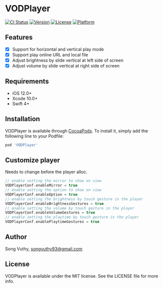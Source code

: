 # VODPlayer

[![CI Status](https://img.shields.io/travis/songvuthy/VODPlayer.svg?style=flat)](https://travis-ci.org/songvuthy/VODPlayer)
[![Version](https://img.shields.io/cocoapods/v/VODPlayer.svg?style=flat)](https://cocoapods.org/pods/VODPlayer)
[![License](https://img.shields.io/cocoapods/l/VODPlayer.svg?style=flat)](https://cocoapods.org/pods/VODPlayer)
[![Platform](https://img.shields.io/cocoapods/p/VODPlayer.svg?style=flat)](https://cocoapods.org/pods/VODPlayer)

## Features

- [x] Support for horizontal and vertical play mode
- [x] Support play online URL and local file
- [x] Adjust brightness by slide vertical at left side of screen
- [x] Adjust volume by slide vertical at right side of screen

## Requirements

- iOS 12.0+
- Xcode 10.0+
- Swift 4+

## Installation

VODPlayer is available through [CocoaPods](https://cocoapods.org). To install
it, simply add the following line to your Podfile:

```ruby
pod 'VODPlayer'
```

## Customize player
Needs to change before the player alloc.

```swift
// enable setting the mirror to show on view
VODPlayerConf.enableMirror = true
// enable setting the option to show on view
VODPlayerConf.enableOption = true
// enable setting the brightness by touch gesture in the player
VODPlayerConf.enableBrightnessGestures = true
// enable setting the volume by touch gesture in the player
VODPlayerConf.enableVolumeGestures = true
// enable setting the playtime by touch gesture in the player
VODPlayerConf.enablePlaytimeGestures = true
```
## Author

Song Vuthy, songvuthy93@gmail.com

## License

VODPlayer is available under the MIT license. See the LICENSE file for more info.
